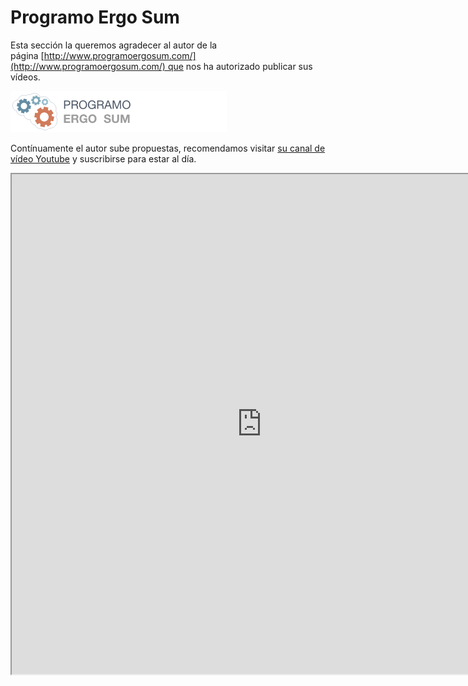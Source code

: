 
# Programo Ergo Sum

Esta sección la queremos agradecer al autor de la página [http://www.programoergosum.com/](http://www.programoergosum.com/) que nos ha autorizado publicar sus vídeos.

<img src="img/2017-01-23_06_56_22-Configuracion.png" width="346" height="66" />

Contínuamente el autor sube propuestas, recomendamos visitar [su canal de vídeo Youtube](https://www.youtube.com/channel/UCVO_PZL55gOofdG8DMuA74A) y suscribirse para estar al día.

<iframe src="https://www.programoergosum.com/" width="800" height="800" align="center">
